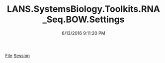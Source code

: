 ﻿---
title: LANS.SystemsBiology.Toolkits.RNA_Seq.BOW.Settings
date: 6/13/2016 9:11:20 PM
---

[File](T-LANS.SystemsBiology.Toolkits.RNA_Seq.BOW.Settings.File.html)
[Session](T-LANS.SystemsBiology.Toolkits.RNA_Seq.BOW.Settings.Session.html)
